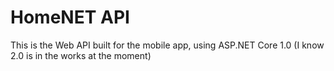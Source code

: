 # HomeNET API

This is the Web API built for the mobile app, using ASP.NET Core 1.0 (I know 2.0 is in the works at the moment)
